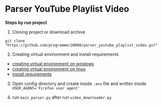 # Parser YouTube Playlist Video

**Steps by run project**

1. Cloning project or download archive
````git
git clone "https://github.com/programmer20000/parser_youtube_playlist_video.git"
````


2.  Creating virtual environment and install requirements
 * [creating virtual environment on windows](https://www.geeksforgeeks.org/creating-python-virtual-environment-windows-linux/)
 * [creating virtual environment on linux](https://www.geeksforgeeks.org/creating-python-virtual-environment-windows-linux/)
 * [install requirements](https://www.geeksforgeeks.org/how-to-install-python-packages-with-requirements-txt/)

3. Open config directory and create inside ``.env`` file and written inside `` USER_AGENT='Firefox user agent'``

4. run ``main_parser.py`` after run ``video_downloader.py``

